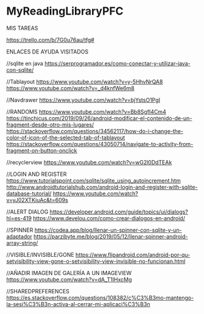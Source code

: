 # MyReadingLibraryPFC
MIS TAREAS

https://trello.com/b/7G0u76au/tfg#

 ENLACES DE AYUDA VISITADOS
 
//sqlite en java
https://serprogramador.es/como-conectar-y-utilizar-java-con-sqlite/

//Tablayout
https://www.youtube.com/watch?v=y-5HhvNrQA8
https://www.youtube.com/watch?v=_d4knfWe6m8

//Navdrawer
https://www.youtube.com/watch?v=bjYstsO1PgI

//RANDOMS
https://www.youtube.com/watch?v=Bb8SgfI4Cm4
https://tinchicus.com/2019/09/26/android-modificar-el-contenido-de-un-fragment-desde-otro-mis-lugares/
https://stackoverflow.com/questions/34562117/how-do-i-change-the-color-of-icon-of-the-selected-tab-of-tablayout
https://stackoverflow.com/questions/43050714/navigate-to-activity-from-fragment-on-button-onclick 

//recyclerview
https://www.youtube.com/watch?v=wG2l0DdTEAk

//LOGIN AND REGISTER
https://www.tutorialspoint.com/sqlite/sqlite_using_autoincrement.htm
http://www.androidtutorialshub.com/android-login-and-register-with-sqlite-database-tutorial/
https://www.youtube.com/watch?v=yJ02XTKiuAc&t=609s

//ALERT DIALOG
https://developer.android.com/guide/topics/ui/dialogs?hl=es-419
https://www.develou.com/como-crear-dialogos-en-android/

//SPINNER
https://codea.app/blog/llenar-un-spinner-con-sqlite-y-un-adaptador
https://parzibyte.me/blog/2019/05/12/llenar-spinner-android-array-string/

//VISIBLE/INVISIBLE/GONE
https://www.flipandroid.com/android-por-qu-setvisibility-view-gone-o-setvisibility-view-invisible-no-funcionan.html

//AÑADIR IMAGEN DE GALERÍA A UN IMAGEVIEW
https://www.youtube.com/watch?v=dA_T1IHxcMg

//SHAREDPREFERENCES
https://es.stackoverflow.com/questions/108382/c%C3%B3mo-mantengo-la-sesi%C3%B3n-activa-al-cerrar-mi-aplicaci%C3%B3n
